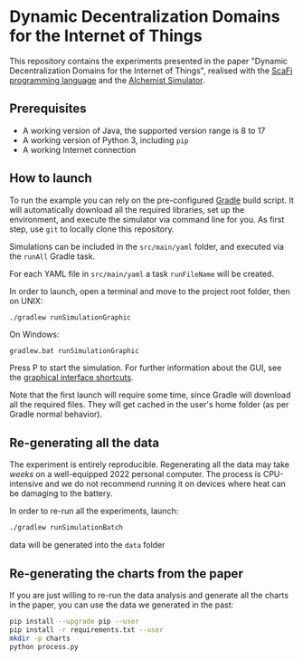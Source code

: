 # Dynamic Decentralization Domains for the Internet of Things

This repository contains the experiments presented in the paper "Dynamic Decentralization Domains for the Internet of Things",
realised with the [ScaFi programming language](https://scafi.github.io/) and the [Alchemist Simulator](https://github.com/AlchemistSimulator/Alchemist).

## Prerequisites

* A working version of Java, the supported version range is 8 to 17
* A working version of Python 3, including `pip`
* A working Internet connection

## How to launch

To run the example you can rely on the pre-configured [Gradle](https://gradle.org) build script.
It will automatically download all the required libraries, set up the environment, and execute the simulator via command line for you.
As first step, use `git` to locally clone this repository.

Simulations can be included in the `src/main/yaml` folder,
and executed via the `runAll` Gradle task.

For each YAML file in `src/main/yaml` a task `runFileName` will be created.

In order to launch, open a terminal and move to the project root folder, then on UNIX:
```bash
./gradlew runSimulationGraphic
```
On Windows:
```
gradlew.bat runSimulationGraphic
```

Press <kb>P</kb> to start the simulation.
For further information about the GUI, see the [graphical interface shortcuts](https://alchemistsimulator.github.io/reference/default-ui/).

Note that the first launch will require some time, since Gradle will download all the required files.
They will get cached in the user's home folder (as per Gradle normal behavior).

## Re-generating all the data

The experiment is entirely reproducible.
Regenerating all the data may take *weeks* on a well-equipped 2022 personal computer.
The process is CPU-intensive and we do not recommend running it on devices where heat can be damaging to the battery.

In order to re-run all the experiments, launch:
```bash
./gradlew runSimulationBatch
```
data will be generated into the `data` folder

## Re-generating the charts from the paper

If you are just willing to re-run the data analysis and generate all the charts in the paper,
you can use the data we generated in the past:

```bash
pip install --upgrade pip --user
pip install -r requirements.txt --user
mkdir -p charts
python process.py
```
